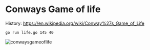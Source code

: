 # Conways Game of life
History: https://en.wikipedia.org/wiki/Conway%27s_Game_of_Life

```
go run life.go 145 40
```

![conwaysgameoflife](https://user-images.githubusercontent.com/64043763/143094331-d1c368e2-3485-4ce2-92c9-3a17a9cd909b.gif)
